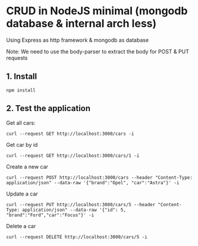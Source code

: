 # CRUD in NodeJS minimal (mongodb database & internal arch less)

Using Express as http framework & mongodb as database

Note: We need to use the body-parser to extract the body for POST & PUT requests

## 1. Install

```shell
npm install
```

## 2. Test the application

Get all cars:

```shell
curl --request GET http://localhost:3000/cars -i
```

Get car by id

```shell
curl --request GET http://localhost:3000/cars/1 -i
```

Create a new car

```shell
curl --request POST http://localhost:3000/cars --header "Content-Type: application/json" --data-raw '{"brand":"Opel", "car":"Astra"}' -i
```

Update a car

```shell
curl --request PUT http://localhost:3000/cars/5 --header "Content-Type: application/json" --data-raw '{"id": 5, "brand":"Ford","car":"Focus"}' -i
```

Delete a car


```shell
curl --request DELETE http://localhost:3000/cars/5 -i
```